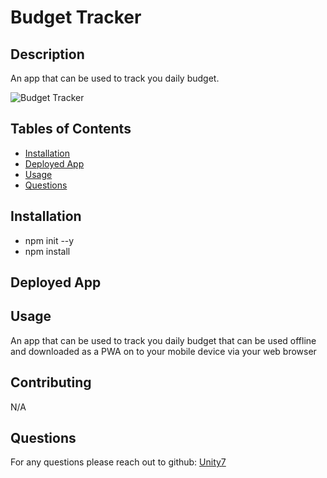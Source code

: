 # Budget Tracker

## Description

An app that can be used to track you daily budget.

![Budget Tracker](budget-tracker_screengrab_.png)

## Tables of Contents

- [Installation](#installation)
- [Deployed App](#deployed-app)
- [Usage](#usage)
- [Questions](#questions)

## Installation

- npm init --y
- npm install

## Deployed App

## Usage

An app that can be used to track you daily budget that can be used offline and downloaded as a PWA on to your mobile device via your web browser

## Contributing

N/A

## Questions

For any questions please reach out to
github: [Unity7](https://github.com/unity7)
